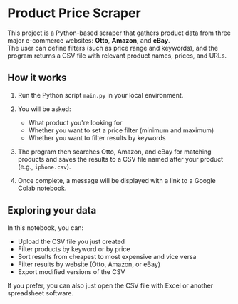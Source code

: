 # Product Price Scraper

This project is a Python-based scraper that gathers product data from three major e-commerce websites: **Otto**, **Amazon**, and **eBay**.  
The user can define filters (such as price range and keywords), and the program returns a CSV file with relevant product names, prices, and URLs.


## How it works

1. Run the Python script `main.py` in your local environment.
   
3. You will be asked:
   - What product you're looking for
   - Whether you want to set a price filter (minimum and maximum)
   - Whether you want to filter results by keywords
     
4. The program then searches Otto, Amazon, and eBay for matching products and saves the results to a CSV file named after your product (e.g., `iphone.csv`).
   
6. Once complete, a message will be displayed with a link to a Google Colab notebook.


## Exploring your data

In this notebook, you can:
- Upload the CSV file you just created
- Filter products by keyword or by price
- Sort results from cheapest to most expensive and vice versa
- Filter results by website (Otto, Amazon, or eBay)
- Export modified versions of the CSV

If you prefer, you can also just open the CSV file with Excel or another spreadsheet software.

